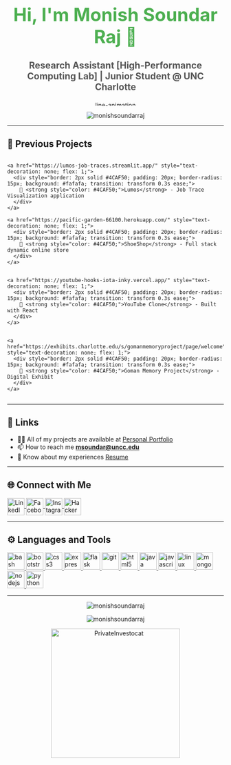 <!-- Modern intro with clean styling -->
<h1 align="center" style="font-size: 3em; font-weight: bold; color: #4CAF50;">
  Hi, I'm Monish Soundar Raj 👋
</h1>
<h3 align="center" style="font-size: 1.5em; color: #555;">
  Research Assistant [High-Performance Computing Lab] | Junior Student @ UNC Charlotte
</h3>

<p align="center">
  <img src="https://assets10.lottiefiles.com/packages/lf20_3rwasyjy.json" alt="line-animation" width="200" height="10" autoplay loop />
</p>

<p align="center">
  <img src="https://komarev.com/ghpvc/?username=monishsoundarraj&label=Profile%20views&color=brightgreen&style=flat-square" alt="monishsoundarraj" />
</p>

---

<h2 align="left">🚀 Previous Projects</h2>


<div align="left">
  <div style="display: flex; gap: 15px; flex-wrap: wrap;">

    <a href="https://lumos-job-traces.streamlit.app/" style="text-decoration: none; flex: 1;">
      <div style="border: 2px solid #4CAF50; padding: 20px; border-radius: 15px; background: #fafafa; transition: transform 0.3s ease;">
        🌱 <strong style="color: #4CAF50;">Lumos</strong> - Job Trace Visualization application
      </div>
    </a>

    <a href="https://pacific-garden-66100.herokuapp.com/" style="text-decoration: none; flex: 1;">
      <div style="border: 2px solid #4CAF50; padding: 20px; border-radius: 15px; background: #fafafa; transition: transform 0.3s ease;">
        🔭 <strong style="color: #4CAF50;">ShoeShop</strong> - Full stack dynamic online store
      </div>
    </a>


    <a href="https://youtube-hooks-iota-inky.vercel.app/" style="text-decoration: none; flex: 1;">
      <div style="border: 2px solid #4CAF50; padding: 20px; border-radius: 15px; background: #fafafa; transition: transform 0.3s ease;">
        👯 <strong style="color: #4CAF50;">YouTube Clone</strong> - Built with React
      </div>
    </a>


    <a href="https://exhibits.charlotte.edu/s/gomanmemoryproject/page/welcome" style="text-decoration: none; flex: 1;">
      <div style="border: 2px solid #4CAF50; padding: 20px; border-radius: 15px; background: #fafafa; transition: transform 0.3s ease;">
        🎃 <strong style="color: #4CAF50;">Goman Memory Project</strong> - Digital Exhibit
      </div>
    </a>

  </div>
</div>

---

<h2 align="left">🔗 Links</h2>

- 👨‍💻 All of my projects are available at [Personal Portfolio](https://monishsoundarraj.github.io/personal-portfolio/)
- 📫 How to reach me **msoundar@uncc.edu**
- 📄 Know about my experiences [Resume](https://www.monishsoundarraj.com/_files/ugd/cb4c20_32dad78570af432eb7d98d8c767f485d.pdf)

---

<h2 align="left">🌐 Connect with Me</h2>

<p align="left">
  <a href="https://linkedin.com/in/monish-soundar-raj-613207218" target="blank">
    <img align="center" src="https://img.icons8.com/color/48/000000/linkedin.png" alt="LinkedIn" height="40" width="40" />
  </a>
  <a href="https://fb.com/monish.soundarraj" target="blank">
    <img align="center" src="https://img.icons8.com/color/48/000000/facebook-new.png" alt="Facebook" height="40" width="40" />
  </a>
  <a href="https://instagram.com/monish_soundarraj" target="blank">
    <img align="center" src="https://img.icons8.com/color/48/000000/instagram-new.png" alt="Instagram" height="40" width="40" />
  </a>
  <a href="https://www.hackerrank.com/monishsoundar301?hr_r=1" target="blank">
    <img align="center" src="https://img.icons8.com/external-tal-revivo-color-tal-revivo/24/000000/external-hackerrank-is-a-technology-company-that-focuses-on-competitive-programming-logo-color-tal-revivo.png" alt="HackerRank" height="40" width="40" />
  </a>
</p>

---

<h2 align="left">⚙️ Languages and Tools</h2>

<p align="left">
  <a href="https://www.gnu.org/software/bash/" target="_blank" rel="noreferrer">
    <img src="https://img.icons8.com/color/48/000000/bash.png" alt="bash" width="40" height="40" />
  </a>
  <a href="https://getbootstrap.com" target="_blank" rel="noreferrer">
    <img src="https://img.icons8.com/color/48/000000/bootstrap.png" alt="bootstrap" width="40" height="40" />
  </a>
  <a href="https://www.w3schools.com/css/" target="_blank" rel="noreferrer">
    <img src="https://img.icons8.com/color/48/000000/css3.png" alt="css3" width="40" height="40" />
  </a>
  <a href="https://expressjs.com" target="_blank" rel="noreferrer">
    <img src="https://img.icons8.com/color/48/000000/express.png" alt="express" width="40" height="40" />
  </a>
  <a href="https://flask.palletsprojects.com/" target="_blank" rel="noreferrer">
    <img src="https://img.icons8.com/color/48/000000/flask.png" alt="flask" width="40" height="40" />
  </a>
  <a href="https://git-scm.com/" target="_blank" rel="noreferrer">
    <img src="https://img.icons8.com/color/48/000000/git.png" alt="git" width="40" height="40" />
  </a>
  <a href="https://www.w3.org/html/" target="_blank" rel="noreferrer">
    <img src="https://img.icons8.com/color/48/000000/html-5.png" alt="html5" width="40" height="40" />
  </a>
  <a href="https://www.java.com" target="_blank" rel="noreferrer">
    <img src="https://img.icons8.com/color/48/000000/java.png" alt="java" width="40" height="40" />
  </a>
  <a href="https://developer.mozilla.org/en-US/docs/Web/JavaScript" target="_blank" rel="noreferrer">
    <img src="https://img.icons8.com/color/48/000000/javascript.png" alt="javascript" width="40" height="40" />
  </a>
  <a href="https://www.linux.org/" target="_blank" rel="noreferrer">
    <img src="https://img.icons8.com/color/48/000000/linux.png" alt="linux" width="40" height="40" />
  </a>
  <a href="https://www.mongodb.com/" target="_blank" rel="noreferrer">
    <img src="https://img.icons8.com/color/48/000000/mongodb.png" alt="mongodb" width="40" height="40" />
  </a>
  <a href="https://nodejs.org" target="_blank" rel="noreferrer">
    <img src="https://img.icons8.com/color/48/000000/nodejs.png" alt="nodejs" width="40" height="40" />
  </a>
  <a href="https://www.python.org" target="_blank" rel="noreferrer">
    <img src="https://img.icons8.com/color/48/000000/python.png" alt="python" width="40" height="40" />
  </a>
</p>

---


<p align="center">
  <img src="https://github-readme-stats.vercel.app/api/top-langs?username=monishsoundarraj&show_icons=true&locale=en&layout=compact&theme=radical" alt="monishsoundarraj" />
</p>

<p align="center">
  <img src="https://github-readme-streak-stats.herokuapp.com/?user=monishsoundarraj&theme=radical" alt="monishsoundarraj" />
</p>

<p align="center">
  <img src="https://octodex.github.com/images/privateinvestocat.jpg" alt="PrivateInvestocat" width="300"/>
</p>
